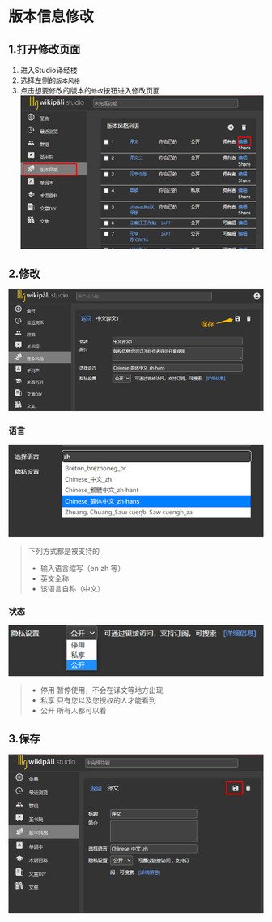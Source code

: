 # 版本信息修改

## 1.打开修改页面
1. 进入Studio译经楼
1. 选择左侧的`版本风格`
1. 点击想要修改的版本的`修改`按钮进入修改页面
![进入修改界面](imgs/edit1.png)

## 2.修改

![保存](imgs/edit.png)


### 语言

![保存](imgs/lang.png)

>下列方式都是被支持的
>- 输入语言缩写（en zh 等）
>- 英文全称
>- 该语言自称（中文）

### 状态

![状态](imgs/privacy.png)

>- 停用 暂停使用，不会在译文等地方出现
>- 私享 只有您以及您授权的人才能看到
>- 公开 所有人都可以看

## 3.保存

![保存](imgs/edit2.png)